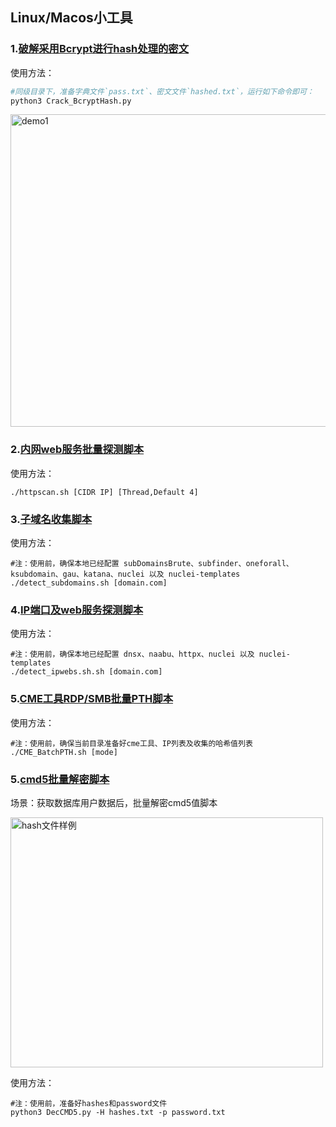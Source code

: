 ## Linux/Macos小工具
### 1.[破解采用Bcrypt进行hash处理的密文](https://github.com/zha0gongz1/Tools/blob/main/Linux/Crack_BcryptHash.py)

使用方法：

``` python
#同级目录下，准备字典文件`pass.txt`、密文文件`hashed.txt`，运行如下命令即可：
python3 Crack_BcryptHash.py
```

<div align=left><img width="600" height="500" src="https://github.com/zha0gongz1/Tools/blob/main/Linux/Img/1.jpg" alt="demo1"/></div>

### 2.[内网web服务批量探测脚本](https://github.com/zha0gongz1/Tools/blob/main/Linux/httpscan.sh)

使用方法：

``` shell
./httpscan.sh [CIDR IP] [Thread,Default 4]
```



### 3.[子域名收集脚本](https://github.com/zha0gongz1/Tools/blob/main/Linux/.sh)

使用方法：

``` shell
#注：使用前，确保本地已经配置 subDomainsBrute、subfinder、oneforall、ksubdomain、gau、katana、nuclei 以及 nuclei-templates
./detect_subdomains.sh [domain.com]
```

### 4.[IP端口及web服务探测脚本](https://github.com/zha0gongz1/Tools/blob/main/Linux/detect_ipwebs.sh)

使用方法：

``` shell
#注：使用前，确保本地已经配置 dnsx、naabu、httpx、nuclei 以及 nuclei-templates
./detect_ipwebs.sh.sh [domain.com]
```

### 5.[CME工具RDP/SMB批量PTH脚本](https://github.com/zha0gongz1/Tools/blob/main/Linux/CME_BatchPTH.sh)

使用方法：

``` shell
#注：使用前，确保当前目录准备好cme工具、IP列表及收集的哈希值列表
./CME_BatchPTH.sh [mode]
```

### 5.[cmd5批量解密脚本](https://github.com/zha0gongz1/Tools/blob/main/Linux/DecCMD5.py)

场景：获取数据库用户数据后，批量解密cmd5值脚本

<div align=left><img width="500" height="400" src="https://github.com/zha0gongz1/Tools/blob/main/Linux/Img/hashes.jpg?raw=true" alt="hash文件样例"/></div>

使用方法：

``` shell
#注：使用前，准备好hashes和password文件
python3 DecCMD5.py -H hashes.txt -p password.txt
```
